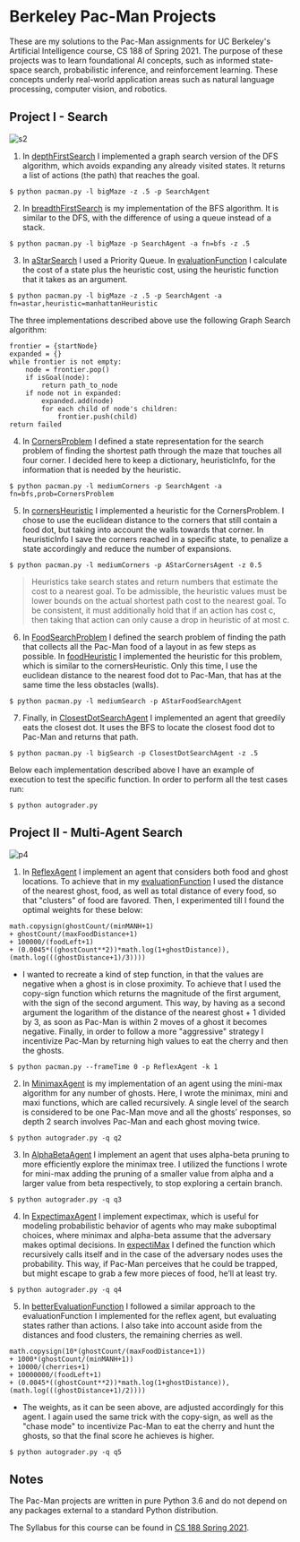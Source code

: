 # Berkeley Pac-Man Projects

These are my solutions to the Pac-Man assignments for UC Berkeley's Artificial Intelligence course, CS 188 of Spring 2021. The purpose of these projects was to learn foundational AI concepts, such as informed state-space search, probabilistic inference, and reinforcement learning. These concepts underly real-world application areas such as natural language processing, computer vision, and robotics.

## Project I - Search

![s2](https://user-images.githubusercontent.com/73662635/180445539-35d72dda-b1d3-4564-8927-999ccfa3911d.png)

1. In [depthFirstSearch](search/search.py#L103) I implemented a graph search version of the DFS algorithm, which avoids expanding any already visited states. It returns a list of actions (the path) that reaches the goal.
```
$ python pacman.py -l bigMaze -z .5 -p SearchAgent
```

2. In [breadthFirstSearch](search/search.py#L134) is my implementation of the BFS algorithm. It is similar to the DFS, with the difference of using a queue instead of a stack.
```
$ python pacman.py -l bigMaze -p SearchAgent -a fn=bfs -z .5
```

3. In [aStarSearch](search/search.py#L167) I used a Priority Queue. In [evaluationFunction](search/search.py#L164) I calculate the cost of a state plus the heuristic cost, using the heuristic function that it takes as an argument.

```
$ python pacman.py -l bigMaze -z .5 -p SearchAgent -a fn=astar,heuristic=manhattanHeuristic
```

The three implementations described above use the following Graph Search algorithm:

```
frontier = {startNode}
expanded = {}
while frontier is not empty:
    node = frontier.pop()
    if isGoal(node):
        return path_to_node
    if node not in expanded:
        expanded.add(node)
        for each child of node's children:
            frontier.push(child)
return failed
```

4.  In [CornersProblem](search/searchAgents.py#L289) I defined a state representation for the search problem of finding the shortest path through the maze that touches all four corner. I decided here to keep a dictionary, heuristicInfo, for the information that is needed by the heuristic.

```
$ python pacman.py -l mediumCorners -p SearchAgent -a fn=bfs,prob=CornersProblem
```

5. In [cornersHeuristic](search/searchAgents.py#L415) I implemented a heuristic for the CornersProblem. I chose to use the euclidean distance to the corners that still contain a food dot, but taking into account the walls towards that corner. In heuristicInfo I save the corners reached in a specific state, to penalize a state accordingly and reduce the number of expansions.

```
$ python pacman.py -l mediumCorners -p AStarCornersAgent -z 0.5
```

> Heuristics take search states and return numbers that estimate the cost to a nearest goal. To be admissible, the heuristic values must be lower bounds on the actual shortest path cost to the nearest goal. To be consistent, it must additionally hold that if an action has cost c, then taking that action can only cause a drop in heuristic of at most c.

6. In [FoodSearchProblem](search/searchAgents.py#L484) I defined the search problem of finding the path that collects all the Pac-Man food of a layout in as few steps as possible. In [foodHeuristic](search/searchAgents.py#L562) I implemented the heuristic for this problem, which is similar to the cornersHeuristic. Only this time, I use the euclidean distance to the nearest food dot to Pac-Man, that has at the same time the less obstacles (walls).

```
$ python pacman.py -l mediumSearch -p AStarFoodSearchAgent
```

7. Finally, in [ClosestDotSearchAgent](search/searchAgents.py#L630) I implemented an agent that greedily eats the closest dot. It uses the BFS to locate the closest food dot to Pac-Man and returns that path.

```
$ python pacman.py -l bigSearch -p ClosestDotSearchAgent -z .5
```

Below each implementation described above I have an example of execution to test the specific function. In order to perform all the test cases run:
```
$ python autograder.py
```

## Project II - Multi-Agent Search

![p4](https://user-images.githubusercontent.com/73662635/180445504-03628120-a51d-4bc4-880b-8d7ce593546f.png)

1. In [ReflexAgent](multiagent/multiAgents.py#L25) I implement an agent that considers both food and ghost locations. To achieve that in my [evaluationFunction](multiagent/multiAgents.py#L54) I used the distance of the nearest ghost, food, as well as total distance of every food, so that "clusters" of food are favored. Then, I experimented till I found the optimal weights for these below:
```
math.copysign(ghostCount/(minMANH+1) 
+ ghostCount/(maxFoodDistance+1) 
+ 100000/(foodLeft+1)
+ (0.0045*((ghostCount**2))*math.log(1+ghostDistance)), 
(math.log(((ghostDistance+1)/3))))
```
- I wanted to recreate a kind of step function, in that the values are negative when a ghost is in close proximity. To achieve that I used the copy-sign function which returns the magnitude of the first argument, with the sign of the second argument. This way, by having as a second argument the logarithm of the distance of the nearest ghost + 1 divided by 3, as soon as Pac-Man is within 2 moves of a ghost it becomes negative. Finally, in order to follow a more "aggressive" strategy I incentivize Pac-Man by returning high values to eat the cherry and then the ghosts. 

```
$ python pacman.py --frameTime 0 -p ReflexAgent -k 1
```

2. In [MinimaxAgent](multiagent/multiAgents.py#L149) is my implementation of an agent using the mini-max algorithm for any number of ghosts. Here, I wrote the minimax, mini and maxi functions, which are called recursively. A single level of the search is considered to be one Pac-Man move and all the ghosts’ responses, so depth 2 search involves Pac-Man and each ghost moving twice.

```
$ python autograder.py -q q2
```

3. In [AlphaBetaAgent](multiagent/multiAgents.py#L206) I implement an agent that uses alpha-beta pruning to more efficiently explore the minimax tree. I utilized the functions I wrote for mini-max adding the pruning of a smaller value from alpha and a larger value from beta respectively, to stop exploring a certain branch.

```
$ python autograder.py -q q3
```

4. In [ExpectimaxAgent](multiagent/multiAgents.py#L253) I implement expectimax, which is useful for modeling probabilistic behavior of agents who may make suboptimal choices, where minimax and alpha-beta assume that the adversary makes optimal decisions. In [expectiMax](multiagent/multiAgents.py#L268) I defined the function which recursively calls itself and in the case of the adversary nodes uses the probability. This way, if Pac-Man  perceives that he could be trapped, but might escape to grab a few more pieces of food, he’ll at least try.

```
$ python autograder.py -q q4
```

5. In [betterEvaluationFunction](multiagent/multiAgents.py#L292) I followed a similar approach to the evaluationFunction I implemented for the reflex agent, but evaluating states rather than actions. I also take into account aside from the distances and food clusters, the remaining cherries as well.
```
math.copysign(10*(ghostCount/(maxFoodDistance+1)) 
+ 1000*(ghostCount/(minMANH+1))
+ 10000/(cherries+1) 
+ 10000000/(foodLeft+1)
+ (0.0045*((ghostCount**2))*math.log(1+ghostDistance)), 
(math.log(((ghostDistance+1)/2))))
```
- The weights, as it can be seen above, are adjusted accordingly for this agent. I again used the same trick with the copy-sign, as well as the "chase mode" to incentivize Pac-Man to eat the cherry and hunt the ghosts, so that the final score he achieves is higher.
```
$ python autograder.py -q q5
```

## Notes

The Pac-Man projects are written in pure Python 3.6 and do not depend on any packages external to a standard Python distribution.

The Syllabus for this course can be found in [CS 188 Spring 2021](https://inst.eecs.berkeley.edu/~cs188/sp21/).
